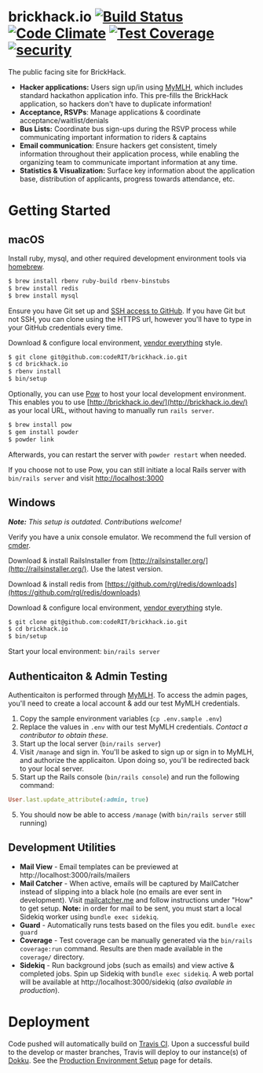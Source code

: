 # brickhack.io  [![Build Status](https://travis-ci.org/codeRIT/brickhack.io.svg?branch=develop)](https://travis-ci.org/codeRIT/brickhack.io) [![Code Climate](https://codeclimate.com/github/codeRIT/brickhack.io/badges/gpa.svg)](https://codeclimate.com/github/codeRIT/brickhack.io) [![Test Coverage](https://codeclimate.com/github/codeRIT/brickhack.io/badges/coverage.svg)](https://codeclimate.com/github/codeRIT/brickhack.io/coverage) [![security](https://hakiri.io/github/codeRIT/brickhack.io/develop.svg)](https://hakiri.io/github/codeRIT/brickhack.io/develop)

The public facing site for BrickHack.

* **Hacker applications:** Users sign up/in using [MyMLH](https://my.mlh.io/), which includes standard hackathon application info. This pre-fills the BrickHack application, so hackers don't have to duplicate information!
* **Acceptance, RSVPs**: Manage applications & coordinate acceptance/waitlist/denials
* **Bus Lists:** Coordinate bus sign-ups during the RSVP process while communicating important information to riders & captains
* **Email communication**: Ensure hackers get consistent, timely information throughout their application process, while enabling the organizing team to communicate important information at any time.
* **Statistics & Visualization:** Surface key information about the application base, distribution of applicants, progress towards attendance, etc.

# Getting Started

## macOS

Install ruby, mysql, and other required development environment tools via [homebrew](https://brew.sh/).
```bash
$ brew install rbenv ruby-build rbenv-binstubs
$ brew install redis
$ brew install mysql
```

Ensure you have Git set up and [SSH access to GitHub](https://help.github.com/articles/connecting-to-github-with-ssh/). If you have Git but not SSH, you can clone using the HTTPS url, however you'll have to type in your GitHub credentials every time.

Download & configure local environment, [vendor everything](http://ryan.mcgeary.org/2011/02/09/vendor-everything-still-applies/) style.
```bash
$ git clone git@github.com:codeRIT/brickhack.io.git
$ cd brickhack.io
$ rbenv install
$ bin/setup
```

Optionally, you can use [Pow](http://pow.cx) to host your local development environment. This enables you to use [http://brickhack.io.dev/](http://brickhack.io.dev/) as your local URL, without having to manually run `rails server`.
```bash
$ brew install pow
$ gem install powder
$ powder link
```
Afterwards, you can restart the server with `powder restart`  when needed.

If you choose not to use Pow, you can still initiate a local Rails server with `bin/rails server` and visit [http://localhost:3000](http://localhost:3000)

## Windows

***Note:*** *This setup is outdated. Contributions welcome!*

Verify you have a unix console emulator. We recommend the full version of [cmder](http://bliker.github.io/cmder/).

Download & install RailsInstaller from [http://railsinstaller.org/](http://railsinstaller.org/). Use the latest version.

Download & install redis from [https://github.com/rgl/redis/downloads](https://github.com/rgl/redis/downloads)

Download & configure local environment, [vendor everything](http://ryan.mcgeary.org/2011/02/09/vendor-everything-still-applies/) style.
```bash
$ git clone git@github.com:codeRIT/brickhack.io.git
$ cd brickhack.io
$ bin/setup
```

Start your local environment: `bin/rails server`

## Authenticaiton & Admin Testing

Authenticaiton is performed through [MyMLH](https://my.mlh.io). To access the admin pages, you'll need to create a local account & add our test MyMLH credentials.

1. Copy the sample environment variables (`cp .env.sample .env`)
2. Replace the values in `.env` with our test MyMLH credentials. *Contact a contributor to obtain these.*
2. Start up the local server (`bin/rails server`)
3. Visit `/manage` and sign in. You'll be asked to sign up or sign in to MyMLH, and authorize the applicaiton. Upon doing so, you'll be redirected back to your local server.
4. Start up the Rails console (`bin/rails console`) and run the following command:
```ruby
User.last.update_attribute(:admin, true)
```
5. You should now be able to access `/manage` (with `bin/rails server` still running)

## Development Utilities

* **Mail View** - Email templates can be previewed at http://localhost:3000/rails/mailers
* **Mail Catcher** - When active, emails will be captured by MailCatcher instead of slipping into a black hole (no emails are ever sent in development). Visit [mailcatcher.me](http://mailcatcher.me/) and follow instructions under "How" to get setup. **Note:** in order for mail to be sent, you must start a local Sidekiq worker using `bundle exec sidekiq`.
* **Guard** - Automatically runs tests based on the files you edit. `bundle exec guard`
* **Coverage** - Test coverage can be manually generated via the `bin/rails coverage:run` command. Results are then made available in the `coverage/` directory.
* **Sidekiq** - Run background jobs (such as emails) and view active & completed jobs. Spin up Sidekiq with `bundle exec sidekiq`. A web portal will be available at http://localhost:3000/sidekiq (*also available in production*).

# Deployment

Code pushed will automatically build on [Travis CI](https://travis-ci.org/codeRIT/brickhack.io). Upon a successful build to the develop or master branches, Travis will deploy to our instance(s) of [Dokku](https://github.com/progrium/dokku). See the [Production Environment Setup](https://github.com/codeRIT/brickhack.io/wiki/Production-Environment-Setup) page for details.
